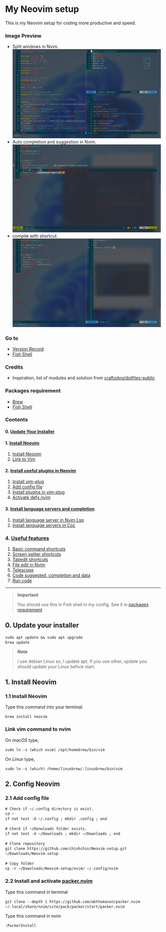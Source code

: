 # **My Neovim setup**
This is my Neovim setup for coding more productive and speed.

### **Image Preview**
- Split windows in Nvim.
![Split windows in Nvim](./readme-assets/nvim-1.png)
- Auto completion and suggestion in Nvim.
![Auto completion and suggestion in Nvim](./readme-assets/nvim-2.png)
- compile with shortcut.
![Compile with shortcut](./readme-assets/nvim-3.png)

### **Go to**
- [Version Record](./version-record.json)
- [Fish Shell](https://github.com/chinhchin/Fish-Shell-setup.git)

### **Credits**
- Inspiration, list of modules and solution from [craftzdog/dotfiles-public](https://github.com/craftzdog/dotfiles-public.git)

### **Packages requirement**
- [Brew](https://github.com/chinhchin/Brew-setup.git)
- [Fish Shell](https://github.com/chinhchin/Fish-Shell-setup.git)

### **Contents**
#### 0. [Update Your Installer](./readme.md#0-update-your-installer)

#### 1. [Install Neovim](./readme.md#1-install-neovim)
1. [Install Neovim](./readme.md#11-install-neovim)
2. [Link to Vim](./readme.md#12-link-to-vim)

#### 2. [Install useful plugins in Neovim](/readme.md#2-install-useful-plugins-in-neovim)
1. [Install vim-plug](./readme.md#21-install-vim-plughttpsgithubcomjunegunnvim-pluggit---vim-plugin-manager)
2. [Add config file](./readme.md#22-add-config-file)
3. [Install plugins in vim-plug](./readme.md#23-install-plugins-in-vim-plug)
4. [Activate defx.nvim](./readme.md#24-activate-defxnvim)

#### 3. [Install language servers and completion](./readme.md#3-install-language-server-and-completion)
1. [Install language server in Nvim Lsp](./readme.md#31-install-language-servers-in-nvim-lsphttpsmicrosoftgithubiolanguage-server-protocol)
2. [Install language servers in Coc](./readme.md#32-install-language-servers-in-cochttpsgithubcomneoclidecocnvim)

### 4. [Useful features](./readme.md#4-useful-features)
1. [Basic command shortcuts](./readme.md#41-basic-command-shortcuts)
2. [Screen spliter shortcuts](./readme.md#42-screen-spliter-shortcuts)
3. [Tabedit shortcuts](./readme.md#43-tabedit-shortcuts)
4. [File edit in Nvim](./readme.md#44-file-edit-in-nvim)
5. [Telescope](./readme.md#45-telescope)
6. [Code suggested, completion and data](./readme.md#46-code-suggested-completion-and-data)
7. [Run code](./readme.md#47-run-code)

---

> **Important**
>
> You should use this in Fish shell in my config.
> See it in [packages requirement](./readme.md#packages-requirement)

## **0. Update your installer**
```
sudo apt update && sudo apt upgrade
brew update
```

> **Note**
>
> I use debian Linux so, I update apt.
> If you use other, update you should update your Linux before start.

## **1. Install Neovim**

### **1.1 Install Neovim**
Type this command into your terminal.
```
brew install neovim
```

### **Link vim command to nvim**
On *macOS* type,
```
sudo ln -s (which nvim) /opt/homebrew/bin/vim
```

On *Linux* type,
```
sudo ln -s (which) /home/linuxbrew/.linuxbrew/bin/vim
```

## **2. Config Neovim**
### **2.1 Add config file**
```
# Check if ~/.config directory is exist.
cd ~
if not test -d ~/.config ; mkdir .config ; end

# Check if ~/Donwloads folder exists.
if not test -d ~/Downloads ; mkdir ~/Downloads ; end

# Clone repository
git clone https://github.com/chinhchin/Neovim-setup.git ~/Downloads/Neovim-setup

# Copy folder
cp -r ~/Downloads/Neovim-setup/nvim/ ~/.config/nvim
```

### **2.2 Install and activate [packer.nvim](https://github.com/wbthomason/packer.nvim)**

Type this command in terminal
```
git clone --depth 1 https://github.com/wbthomason/packer.nvim ~/.local/share/nvim/site/pack/packer/start/packer.nvim
```

Type this command in nvim
```
:PackerInstall
```

